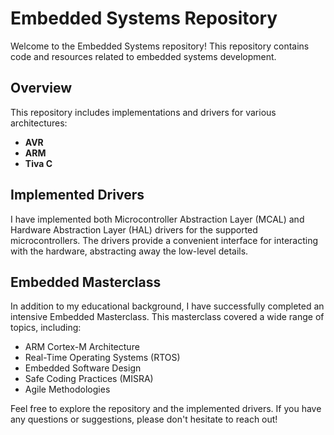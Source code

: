 # Embedded Systems Repository

Welcome to the Embedded Systems repository! This repository contains code and resources related to embedded systems development.

## Overview

This repository includes implementations and drivers for various architectures:

- **AVR**
- **ARM**
- **Tiva C**

## Implemented Drivers

I have implemented both Microcontroller Abstraction Layer (MCAL) and Hardware Abstraction Layer (HAL) drivers for the supported microcontrollers. The drivers provide a convenient interface for interacting with the hardware, abstracting away the low-level details.

## Embedded Masterclass

In addition to my educational background, I have successfully completed an intensive Embedded Masterclass. This masterclass covered a wide range of topics, including:

- ARM Cortex-M Architecture
- Real-Time Operating Systems (RTOS)
- Embedded Software Design
- Safe Coding Practices (MISRA)
- Agile Methodologies

Feel free to explore the repository and the implemented drivers. If you have any questions or suggestions, please don't hesitate to reach out!
